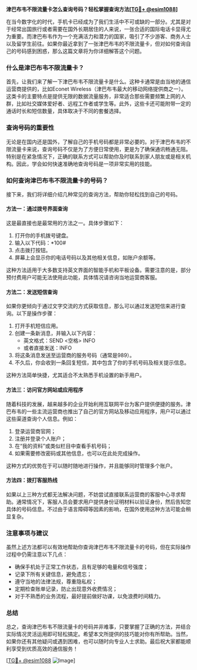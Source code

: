 **津巴布韦不限流量卡怎么查询号码？轻松掌握查询方法[[TG💪+ @esim1088](https://t.me/s/esim1088)]**

在当今数字化的时代，手机卡已经成为了我们生活中不可或缺的一部分。尤其是对于经常出国旅行或者需要在国外长期居住的人来说，一张合适的国际电话卡显得尤为重要。而津巴布韦作为一个充满活力和潜力的国家，吸引了不少游客、商务人士以及留学生前往。如果你最近拿到了一张津巴布韦的不限流量卡，但对如何查询自己的号码感到困惑，那么这篇文章将为你详细解答这个问题。

### 什么是津巴布韦不限流量卡？

首先，让我们来了解一下津巴布韦不限流量卡是什么。这种卡通常是由当地的通信运营商提供的，比如Econet Wireless（津巴布韦最大的移动网络提供商之一）。这类卡的主要特点是提供无限的数据流量服务，非常适合那些需要频繁上网的人群，比如社交媒体爱好者、远程工作者或学生等。此外，这些卡还可能附带一定的通话时长和短信数量，具体取决于不同的套餐选择。

### 查询号码的重要性

无论是在国内还是国外，了解自己的手机号码都是非常必要的。对于津巴布韦的不限流量卡来说，查询号码不仅是为了方便日常使用，更是为了确保通讯畅通无阻。特别是在紧急情况下，正确的联系方式可以帮助你及时联系到家人朋友或是相关机构。因此，学会如何快速准确地查询号码是一项非常实用的技能。

### 如何查询津巴布韦不限流量卡的号码？

接下来，我们将详细介绍几种常见的查询方法，帮助你轻松找到自己的号码。

#### 方法一：通过拨号界面查询

这是最直接也是最常用的方法之一。具体步骤如下：

1. 打开你的手机拨号键盘。
2. 输入以下代码：*100#
3. 点击拨打按钮。
4. 屏幕上会显示你的电话号码以及其他相关信息，如账户余额等。

这种方法适用于大多数支持英文界面的智能手机和平板设备。需要注意的是，部分预付费用户可能无法使用此功能，具体情况请咨询当地运营商客服。

#### 方法二：发送短信查询

如果你更倾向于通过文字交流的方式获取信息，那么可以通过发送短信来进行查询。以下是操作步骤：

1. 打开手机短信应用。
2. 创建一条新消息，并输入以下内容：
   - 英文格式：SEND <空格> INFO
   - 或者直接发送：INFO
3. 将这条消息发送至运营商的服务号码（通常是989）。
4. 不久后，你会收到一条回复短信，其中包含了你的手机号码及相关提示信息。

这种方法简单快捷，尤其适合不太熟悉手机设置的新手用户。

#### 方法三：访问官方网站或应用程序

随着科技的发展，越来越多的企业开始利用互联网平台为客户提供便捷的服务。津巴布韦的一些主流运营商也推出了自己的官方网站及移动应用程序，用户可以通过这些渠道查询个人信息。例如：

1. 登录运营商官网；
2. 注册并登录个人账户；
3. 在“我的资料”或类似栏目中查看手机号码；
4. 如果需要修改密码或其他信息，也可以在此处完成操作。

这种方式的优势在于可以随时随地进行操作，并且能够同时管理多个账户。

#### 方法四：拨打客服热线

如果以上三种方式都无法解决问题，不妨尝试直接联系运营商的客服中心寻求帮助。通常情况下，客服人员会要求用户提供身份证明材料以验证身份，然后告知您具体的号码信息。不过由于语言障碍等因素的影响，在国外使用这种方法可能会稍显复杂。

### 注意事项与建议

虽然上述方法都可以有效地帮助你查询津巴布韦不限流量卡的号码，但在实际操作过程中仍需注意以下几点：

- 确保手机处于正常工作状态，且有足够的电量和信号强度；
- 记录下所有关键信息，避免遗忘；
- 遵守当地的法律法规，尊重隐私权；
- 定期检查账单记录，防止出现意外收费情况；
- 对于不熟悉的业务流程，最好提前做好功课，以免浪费时间精力。

### 总结

总之，查询津巴布韦不限流量卡的号码并非难事，只要掌握了正确的方法，并结合实际情况灵活运用即可轻松搞定。希望本文所提供的技巧能对你有所帮助。当然，如果你还有其他疑问或遇到困难，也可以随时向专业人士求助。最后祝大家都能顺利享受到优质高效的通信服务！

[[TG💪+ @esim1088](https://t.me/s/esim1088) ![Image](https://i.postimg.cc/4NQfJmqS/Snipaste-2025-05-13-00-14-12.png)]